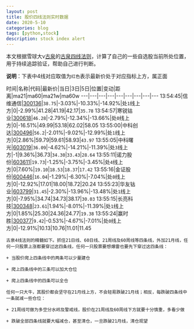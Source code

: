 ```yaml
---
layout: post
title: 股价四线法则实时数据
date: 2020-5-10
categories: blog
tags: [python,stock]
description: stock index alert
---
```



本文根据雪球大v[古泉](https://xueqiu.com/u/7148646888)的[古泉四线法则](https://xueqiu.com/7148646888/130498192)，计算了自己的一些自选股当前所处位置，用于持续追踪验证，帮助自己进行判断。

**说明**：下表中4线对应取值为`红色`表示最新价处于对应指标上方，属正面

时间|名称|代码|最新价|当日|3日|5日|位置|变动|距离|ma21|ma60|ma21w|ma60w
---|---|---|---|---|---|---|---|---
13:54:45|信维通信|[300136](https://xueqiu.com/S/SZ300136)|`38.75`|-3.03%|-10.33%|-14.92%|处`1`线上方|0|-2.99%|41.28|41.19|42.17|`35.78`
13:54:57|寒锐钴业|[300618](https://xueqiu.com/S/SZ300618)|`46.28`|-2.79%|-12.34%|-13.66%|处`0`线上方|0|-16.51%|49.99|53.18|62.02|58.05
13:55:00|中科创达|[300496](https://xueqiu.com/S/SZ300496)|`56.2`|-2.01%|-9.02%|-12.99%|处`1`线上方|0|2.86%|59.79|59.61|58.93|`43.97`
13:55:05|中科曙光|[603019](https://xueqiu.com/S/SH603019)|`36.09`|-4.62%|-14.21%|-11.39%|处`3`线上方|-1|9.36%|36.73|`34.30`|`33.43`|`28.64`
13:55:11|诺力股份|[603611](https://xueqiu.com/S/SH603611)|`19.73`|-1.25%|-3.75%|-3.45%|处`4`线上方|0|7.60%|`19.10`|`18.53`|`18.37`|`17.42`
13:55:16|金证股份|[600446](https://xueqiu.com/S/SH600446)|`16.04`|-1.29%|-6.30%|-7.04%|处`0`线上方|0|-12.92%|17.01|18.00|18.72|20.24
13:55:23|华友钴业|[603799](https://xueqiu.com/S/SH603799)|`31.45`|-2.30%|-13.96%|-13.48%|处`1`线上方|0|-7.95%|34.74|34.73|38.17|`30.03`
13:55:15|长亮科技|[300348](https://xueqiu.com/S/SZ300348)|`23.61`|1.94%|-8.01%|-11.39%|处`1`线上方|0|1.85%|25.30|24.36|24.77|`19.38`
13:55:24|赢时胜|[300377](https://xueqiu.com/S/SZ300377)|`9.42`|-0.53%|-4.67%|-7.01%|处`0`线上方|0|-12.91%|10.13|10.76|11.01|11.45

```
古泉4线法则的精髓如下。抓住21日线、60日线、21周线及60周线等四条线，外加21月线，任何一只股票上涨都要穿过这四条线，任何一只股票要想爆雷也要先下穿过这四条线：

+ 当股价爬上四条线中的两条可以少量建仓

+ 爬上四条线中的三条可以加大仓位

+ 爬上四条线中的四条可以全仓

任何一只大牛，其股价都会坚守在21月线上方，不会轻易跌破21月线；相反，每跌破四条线中一条就减一些仓位：

+ 21周线可做为多空分水岭及警戒线，股价在21周线及60周线下方就要十分慎重，多看少做

+ 跌破全部四条线就要大幅减仓，甚至清仓，一旦跌破21月线，清仓观望
```